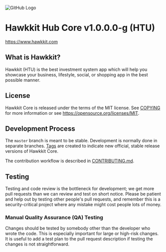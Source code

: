 ![GitHub Logo](http://hawkkit.com/themes/img/hawkkit.png "Hawkkit")

Hawkkit Hub Core v1.0.0.0-g (HTU)
===============================

https://www.hawkkit.com

What is Hawkkit?
----------------

Hawkkit (HTU) is the best investment system app which will help you showcase your business, lifestyle, social, or shopping app in the best possible manner.

License
-------

Hawkkit Core is released under the terms of the MIT license. See [COPYING](COPYING) for more
information or see https://opensource.org/licenses/MIT.

Development Process
-------------------

The `master` branch is meant to be stable. Development is normally done in separate branches.
[Tags](https://github.com/Hawkkit/HawkkitCore/tags) are created to indicate new official,
stable release versions of Hawkkit Core.

The contribution workflow is described in [CONTRIBUTING.md](CONTRIBUTING.md).

Testing
-------

Testing and code review is the bottleneck for development; we get more pull
requests than we can review and test on short notice. Please be patient and help out by testing
other people's pull requests, and remember this is a security-critical project where any mistake might cost people
lots of money.

### Manual Quality Assurance (QA) Testing

Changes should be tested by somebody other than the developer who wrote the
code. This is especially important for large or high-risk changes. It is useful
to add a test plan to the pull request description if testing the changes is
not straightforward.
